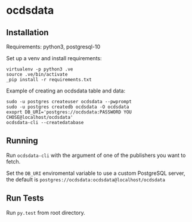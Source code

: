 # ocdsdata

## Installation

Requirements: python3, postgresql-10

Set up a venv and install requirements:
```
virtualenv -p python3 .ve
source .ve/bin/activate
_pip install -r requirements.txt
```

Example of creating an ocdsdata table and data:
```
sudo -u postgres createuser ocdsdata --pwprompt
sudo -u postgres createdb ocdsdata -O ocdsdata
exoprt DB_URI='postgres://ocdsdata:PASSWORD YOU CHOSE@localhost/ocdsdata'
ocdsdata-cli --createdatabase
```

## Running

Run `ocdsdata-cli` with the argument of one of the publishers you want to fetch.

Set the `DB_URI` enviromental variable to use a custom PostgreSQL server, the default is `postgres://ocdsdata:ocdsdata@localhost/ocdsdata`

## Run Tests

Run `py.test` from root directory.
